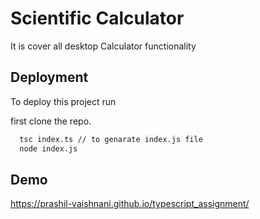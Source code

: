# Scientific Calculator

It is cover all desktop Calculator functionality

## Deployment

To deploy this project run

first clone the repo. 
```bash
  tsc index.ts // to genarate index.js file
  node index.js 
```


## Demo

https://prashil-vaishnani.github.io/typescript_assignment/
